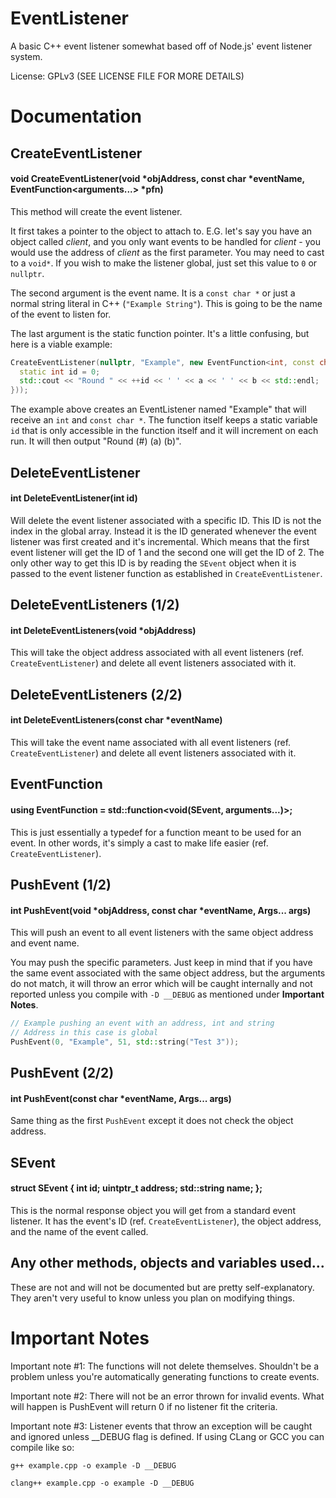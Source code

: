 # EventListener
A basic C++ event listener somewhat based off of Node.js' event listener system.

License: GPLv3 (SEE LICENSE FILE FOR MORE DETAILS)

# Documentation
## CreateEventListener
#### void CreateEventListener(void *objAddress, const char *eventName, EventFunction<arguments...> *pfn)
This method will create the event listener. 

It first takes a pointer to the object to attach to. E.G. let's say you have an object called *client*, and you only want events to be handled for *client* - you would use the address of *client* as the first parameter. You may need to cast to a `void*`. If you wish to make the listener global, just set this value to `0` or `nullptr`.

The second argument is the event name. It is a `const char *` or just a normal string literal in C++ (`"Example String"`). This is going to be the name of the event to listen for.

The last argument is the static function pointer. It's a little confusing, but here is a viable example:

```cpp
CreateEventListener(nullptr, "Example", new EventFunction<int, const char*>([&](SEvent event, int a, const char* b){
  static int id = 0;
  std::cout << "Round " << ++id << ' ' << a << ' ' << b << std::endl;
}));
```

The example above creates an EventListener named "Example" that will receive an `int` and `const char *`. The function itself keeps a static variable `id` that is only accessible in the function itself and it will increment on each run. It will then output "Round (#) (a) (b)".

## DeleteEventListener
#### int DeleteEventListener(int id)
Will delete the event listener associated with a specific ID. This ID is not the index in the global array. Instead it is the ID generated whenever the event listener was first created and it's incremental. Which means that the first event listener will get the ID of 1 and the second one will get the ID of 2. The only other way to get this ID is by reading the `SEvent` object when it is passed to the event listener function as established in `CreateEventListener`.

## DeleteEventListeners (1/2)
#### int DeleteEventListeners(void *objAddress)
This will take the object address associated with all event listeners (ref. `CreateEventListener`) and delete all event listeners associated with it.

## DeleteEventListeners (2/2)
#### int DeleteEventListeners(const char *eventName)
This will take the event name associated with all event listeners (ref. `CreateEventListener`) and delete all event listeners associated with it.

## EventFunction
#### using EventFunction = std::function<void(SEvent, arguments...)>;
This is just essentially a typedef for a function meant to be used for an event. In other words, it's simply a cast to make life easier (ref. `CreateEventListener`).

## PushEvent (1/2)
#### int PushEvent(void *objAddress, const char *eventName, Args... args)
This will push an event to all event listeners with the same object address and event name.

You may push the specific parameters. Just keep in mind that if you have the same event associated with the same object address, but the arguments do not match, it will throw an error which will be caught internally and not reported unless you compile with `-D __DEBUG` as mentioned under **Important Notes**.

```cpp
// Example pushing an event with an address, int and string
// Address in this case is global
PushEvent(0, "Example", 51, std::string("Test 3"));
```

## PushEvent (2/2)
#### int PushEvent(const char *eventName, Args... args)
Same thing as the first `PushEvent` except it does not check the object address.

## SEvent
#### struct SEvent { int id; uintptr_t address; std::string name; };
This is the normal response object you will get from a standard event listener. It has the event's ID (ref. `CreateEventListener`), the object address, and the name of the event called.

## Any other methods, objects and variables used...
These are not and will not be documented but are pretty self-explanatory. They aren't very useful to know unless you plan on modifying things.

# Important Notes

Important note #1: The functions will not delete themselves. Shouldn't be a problem unless you're automatically generating functions to create events.

Important note #2: There will not be an error thrown for invalid events. What will happen is PushEvent will return 0 if no listener fit the criteria.

Important note #3: Listener events that throw an exception will be caught and ignored unless \_\_DEBUG flag is defined. If using CLang or GCC you can compile like so:

`g++ example.cpp -o example -D __DEBUG`

`clang++ example.cpp -o example -D __DEBUG`
